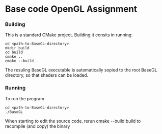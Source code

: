 Base code OpenGL Assignment
===========================

### Building

This is a standard CMake project. Building it consits in running:

```
cd <path-to-BaseGL-directory>
mkdir build
cd build
cmake ..
cmake --build .
```

The resuling BaseGL executable is automatically sopied to the root BaseGL directory, so that shaders can be loaded. 

### Running

To run the program
```
cd <path-to-BaseGL-directory>
./BaseGL
```

When starting to edit the source code, rerun cmake --build build to recompile (and copy) the binary
